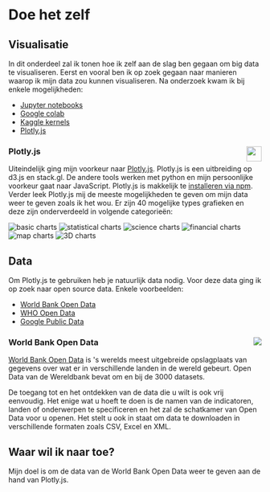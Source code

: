 # Doe het zelf

## Visualisatie
In dit onderdeel zal ik tonen hoe ik zelf aan de slag ben gegaan om big data te visualiseren. Eerst en vooral ben ik op zoek gegaan naar manieren waarop ik mijn data zou kunnen visualiseren. Na onderzoek kwam ik bij enkele mogelijkheden:

- [Jupyter notebooks](https://jupyter.org/)
- [Google colab](https://colab.research.google.com/)
- [Kaggle kernels](https://www.kaggle.com/)
- [Plotly.js](https://plotly.com/javascript/)


### Plotly.js <img style="float: right; height:30px;" src="https://images.plot.ly/logo/plotlyjs-logo@2x.png">

Uiteindelijk ging mijn voorkeur naar [Plotly.js](https://plotly.com/javascript/). Plotly.js is een uitbreiding op d3.js en stack.gl. De andere tools werken met python en mijn persoonlijke voorkeur gaat naar JavaScript. Plotly.js is makkelijk te [installeren via npm](https://www.npmjs.com/package/plotly.js/v/1.47.4). Verder leek Plotly.js mij de meeste mogelijkheden te geven om mijn data weer te geven zoals ik het wou. Er zijn 40 mogelijke types grafieken en deze zijn onderverdeeld in volgende categorieën:

![basic charts](https://drive.google.com/uc?export=view&id=1D1rD4aWl6q6R1xRAA7_nWMHpuev_awUO)
![statistical charts](https://drive.google.com/uc?export=view&id=1JLItPfGR28AeQmR77vFsfFSz0Eve0FcF)
![science charts](https://drive.google.com/uc?export=view&id=1BnROAXBPgbOAt9HBMlxXuvRFc0NSw0h8)
![financial charts](https://drive.google.com/uc?export=view&id=1OtsRRkqC_Cp0wbKFYAnPOPa-0nA2rk8N)
![map charts](https://drive.google.com/uc?export=view&id=1vUAx91s5rtwyjKyDtQgi1G58oPGdPrUA)
![3D charts](https://drive.google.com/uc?export=view&id=1DnvTgc-YDxoAXJDzRuDyBbK-lWeJHJbx)

## Data

Om Plotly.js te gebruiken heb je natuurlijk data nodig. Voor deze data ging ik op zoek naar open source data. Enkele voorbeelden:

- [World Bank Open Data](https://data.worldbank.org/)
- [WHO Open Data](https://www.who.int/gho/database/en/)
- [Google Public Data](https://www.google.com/publicdata/directory)

### World Bank Open Data <img style="float: right;" src="https://www.worldbank.org/content/dam/wbr/logo/logo-wb-header-en.svg">

[World Bank Open Data](https://data.worldbank.org/) is 's werelds meest uitgebreide opslagplaats van gegevens over wat er in verschillende landen in de wereld gebeurt. Open Data van de Wereldbank bevat om en bij de 3000 datasets.

De toegang tot en het ontdekken van de data die u wilt is ook vrij eenvoudig. Het enige wat u hoeft te doen is de namen van de indicatoren, landen of onderwerpen te specificeren en het zal de schatkamer van Open Data voor u openen. Het stelt u ook in staat om data te downloaden in verschillende formaten zoals CSV, Excel en XML.


## Waar wil ik naar toe?

Mijn doel is om de data van de World Bank Open Data weer te geven aan de hand van Plotly.js. 
